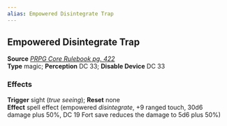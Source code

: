 ```yaml
---
alias: Empowered Disintegrate Trap
---
```


## Empowered Disintegrate Trap

**Source** [_PRPG Core Rulebook pg. 422_](http://paizo.com/pathfinderRPG/v5748btpy88yj)  
**Type** magic; **Perception** DC 33; **Disable Device** DC 33

### Effects

**Trigger** sight (_true seeing_); **Reset** none  
**Effect** spell effect (empowered _disintegrate_, +9 ranged touch, 30d6 damage plus 50%, DC 19 Fort save reduces the damage to 5d6 plus 50%)
